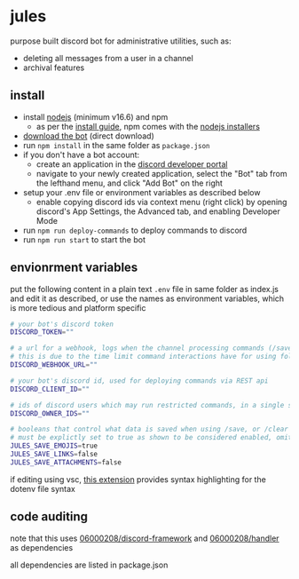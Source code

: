 # jules

purpose built discord bot for administrative utilities, such as:

- deleting all messages from a user in a channel
- archival features

## install

- install [nodejs](https://nodejs.org/) (minimum v16.6) and npm
  - as per the [install guide](https://docs.npmjs.com/downloading-and-installing-node-js-and-npm#using-a-node-installer-to-install-nodejs-and-npm), npm comes with the [nodejs installers](https://nodejs.org/en/download/)
- [download the bot](https://github.com/06000208/clear/archive/refs/heads/main.zip) (direct download)
- run `npm install` in the same folder as `package.json`
- if you don't have a bot account:
  - create an application in the [discord developer portal](https://discord.com/developers/applications)
  - navigate to your newly created application, select the "Bot" tab from the lefthand menu, and click "Add Bot" on the right
- setup your .env file or environment variables as described below
  - enable copying discord ids via context menu (right click) by opening discord's App Settings, the Advanced tab, and enabling Developer Mode
- run `npm run deploy-commands` to deploy commands to discord
- run `npm run start` to start the bot

## envionrment variables

put the following content in a plain text `.env` file in same folder as index.js and edit it as described, or use the names as environment variables, which is more tedious and platform specific

```bash
# your bot's discord token
DISCORD_TOKEN=""

# a url for a webhook, logs when the channel processing commands (/save and /clear) start and finish
# this is due to the time limit command interactions have for using followUp()
DISCORD_WEBHOOK_URL=""

# your bot's discord id, used for deploying commands via REST api
DISCORD_CLIENT_ID=""

# ids of discord users which may run restricted commands, in a single string, separated by commas
DISCORD_OWNER_IDS=""

# booleans that control what data is saved when using /save, or /clear with optional saving enabled
# must be explictly set to true as shown to be considered enabled, omitting them is fine
JULES_SAVE_EMOJIS=true
JULES_SAVE_LINKS=false
JULES_SAVE_ATTACHMENTS=false
```

if editing using vsc, [this extension](https://marketplace.visualstudio.com/items?itemName=mikestead.dotenv) provides syntax highlighting for the dotenv file syntax

## code auditing

note that this uses [06000208/discord-framework](https://github.com/06000208/discord-framework) and [06000208/handler](https://github.com/06000208/discord-framework) as dependencies

all dependencies are listed in package.json
